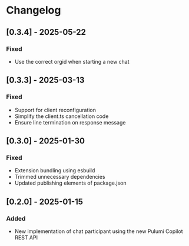 # Changelog

## [0.3.4] - 2025-05-22

### Fixed

- Use the correct orgid when starting a new chat

## [0.3.3] - 2025-03-13

### Fixed

- Support for client reconfiguration
- Simplify the client.ts cancellation code
- Ensure line termination on response message

## [0.3.0] - 2025-01-30

### Fixed

- Extension bundling using esbuild
- Trimmed unnecessary dependencies
- Updated publishing elements of package.json 

## [0.2.0] - 2025-01-15

### Added

- New implementation of chat participant using the new Pulumi Copilot REST API
